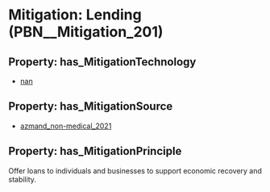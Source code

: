 # Mitigation: __Lending__ (PBN__Mitigation_201)

## Property: has_MitigationTechnology

* [nan](../Technology/PBN__Technology_22)

## Property: has_MitigationSource

* [azmand_non-medical_2021](../Article/PBN__Article_243)

## Property: has_MitigationPrinciple

Offer loans to individuals and businesses to support economic recovery and stability.


